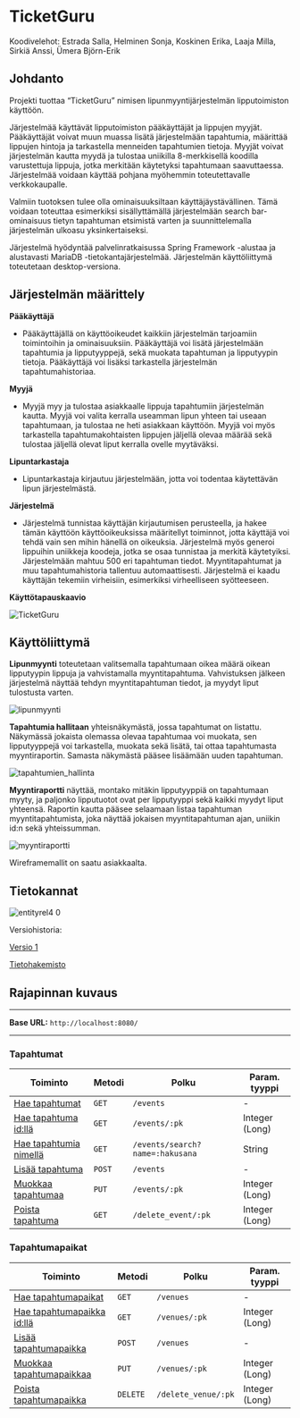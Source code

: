 # TicketGuru

Koodivelehot: Estrada Salla, Helminen Sonja, Koskinen Erika, Laaja Milla, Sirkiä Anssi, Ümera Björn-Erik

## Johdanto

Projekti tuottaa “TicketGuru” nimisen lipunmyyntijärjestelmän lipputoimiston käyttöön.

Järjestelmää käyttävät lipputoimiston pääkäyttäjät ja lippujen myyjät. Pääkäyttäjät voivat muun muassa lisätä järjestelmään tapahtumia, määrittää lippujen hintoja ja tarkastella menneiden tapahtumien tietoja. Myyjät voivat järjestelmän kautta myydä ja tulostaa uniikilla 8-merkkisellä koodilla varustettuja lippuja, jotka merkitään käytetyksi tapahtumaan saavuttaessa. Järjestelmää voidaan käyttää pohjana myöhemmin toteutettavalle verkkokaupalle.

Valmiin tuotoksen tulee olla ominaisuuksiltaan käyttäjäystävällinen. Tämä voidaan toteuttaa esimerkiksi sisällyttämällä järjestelmään search bar-ominaisuus tietyn tapahtuman etsimistä varten ja suunnittelemalla järjestelmän ulkoasu yksinkertaiseksi.

Järjestelmä hyödyntää palvelinratkaisussa Spring Framework -alustaa ja alustavasti MariaDB -tietokantajärjestelmää. Järjestelmän käyttöliittymä toteutetaan desktop-versiona.

## Järjestelmän määrittely

**Pääkäyttäjä**

- Pääkäyttäjällä on käyttöoikeudet kaikkiin järjestelmän tarjoamiin toimintoihin ja ominaisuuksiin. Pääkäyttäjä voi lisätä järjestelmään tapahtumia ja lipputyyppejä, sekä muokata tapahtuman ja lipputyypin tietoja. Pääkäyttäjä voi lisäksi tarkastella järjestelmän tapahtumahistoriaa.

**Myyjä**

- Myyjä myy ja tulostaa asiakkaalle lippuja tapahtumiin järjestelmän kautta. Myyjä voi valita kerralla useamman lipun yhteen tai useaan tapahtumaan, ja tulostaa ne heti asiakkaan käyttöön. Myyjä voi myös tarkastella tapahtumakohtaisten lippujen jäljellä olevaa määrää sekä tulostaa jäljellä olevat liput kerralla ovelle myytäväksi.

**Lipuntarkastaja**

- Lipuntarkastaja kirjautuu järjestelmään, jotta voi todentaa käytettävän lipun järjestelmästä.

**Järjestelmä**

- Järjestelmä tunnistaa käyttäjän kirjautumisen perusteella, ja hakee tämän käyttöön käyttöoikeuksissa määritellyt toiminnot, jotta käyttäjä voi tehdä vain sen mihin hänellä on oikeuksia. Järjestelmä myös generoi lippuihin uniikkeja koodeja, jotka se osaa tunnistaa ja merkitä käytetyiksi. Järjestelmään mahtuu 500 eri tapahtuman tiedot. Myyntitapahtumat ja muu tapahtumahistoria tallentuu automaattisesti. Järjestelmä ei kaadu käyttäjän tekemiin virheisiin, esimerkiksi virheelliseen syötteeseen.

**Käyttötapauskaavio**

![TicketGuru](https://user-images.githubusercontent.com/118562724/217886824-f2d973aa-295a-4c25-a1c5-402aa8b6b4a0.png)

## Käyttöliittymä

**Lipunmyynti** toteutetaan valitsemalla tapahtumaan oikea määrä oikean lipputyypin lippuja ja vahvistamalla myyntitapahtuma. Vahvistuksen jälkeen järjestelmä näyttää tehdyn myyntitapahtuman tiedot, ja myydyt liput tulostusta varten.

![lipunmyynti](https://user-images.githubusercontent.com/118562724/216830185-57b29eff-eecc-4302-8de2-5e49887690b9.png)

**Tapahtumia hallitaan** yhteisnäkymästä, jossa tapahtumat on listattu. Näkymässä jokaista olemassa olevaa tapahtumaa voi muokata, sen lipputyyppejä voi tarkastella, muokata sekä lisätä, tai ottaa tapahtumasta myyntiraportin. Samasta näkymästä pääsee lisäämään uuden tapahtuman.

![tapahtumien_hallinta](https://user-images.githubusercontent.com/118562724/216830349-4b8a5827-883b-46ee-99d7-1b436aaf5558.png)

**Myyntiraportti** näyttää, montako mitäkin lipputyyppiä on tapahtumaan myyty, ja paljonko lipputuotot ovat per lipputyyppi sekä kaikki myydyt liput yhteensä. Raportin kautta pääsee selaamaan listaa tapahtuman myyntitapahtumista, joka näyttää jokaisen myyntitapahtuman ajan, uniikin id:n sekä yhteissumman.

![myyntiraportti](https://user-images.githubusercontent.com/118562724/216830550-99eab081-4e99-4e12-9a96-9f7a6185226d.png)

Wireframemallit on saatu asiakkaalta.

## Tietokannat

![entityrel4 0](https://user-images.githubusercontent.com/91193039/220619879-dc1e23b3-0f6a-485c-9de5-b0cdd6bf672e.jpg)

Versiohistoria:

[Versio 1](https://user-images.githubusercontent.com/91193039/220620475-552eafc8-0e00-4c67-84d4-bca138d11271.png)


[Tietohakemisto](https://github.com/Bjorn-Eric/TicketGuru/files/10724406/Tietokannan.suunnittelu.docx)

## Rajapinnan kuvaus

---

**Base URL:** `http://localhost:8080/`

---

### Tapahtumat

| Toiminto                                                                                                    | Metodi | Polku                           | Param. tyyppi  |
| ----------------------------------------------------------------------------------------------------------- | ------ | ------------------------------- | -------------- |
| [Hae tapahtumat](https://github.com/Bjorn-Eric/TicketGuru/blob/develop/api-docs/event/get.md)               | `GET`  | `/events`                       | -              |
| [Hae tapahtuma id:llä](https://github.com/Bjorn-Eric/TicketGuru/blob/develop/api-docs/event/getById.md)     | `GET`  | `/events/:pk`                   | Integer (Long) |
| [Hae tapahtumia nimellä](https://github.com/Bjorn-Eric/TicketGuru/blob/develop/api-docs/event/getByName.md) | `GET`  | `/events/search?name=:hakusana` | String         |
| [Lisää tapahtuma](https://github.com/Bjorn-Eric/TicketGuru/blob/develop/api-docs/event/post.md)             | `POST` | `/events`                       | -              |
| [Muokkaa tapahtumaa](https://github.com/Bjorn-Eric/TicketGuru/blob/develop/api-docs/event/put.md)           | `PUT`  | `/events/:pk`                   | Integer (Long) |
| [Poista tapahtuma](https://github.com/Bjorn-Eric/TicketGuru/blob/develop/api-docs/event/deleteById.md)      | `GET`  | `/delete_event/:pk`             | Integer (Long) |

### Tapahtumapaikat

| Toiminto                                                                                                      | Metodi   | Polku               | Param. tyyppi  |
| ------------------------------------------------------------------------------------------------------------- | -------- | ------------------- | -------------- |
| [Hae tapahtumapaikat](https://github.com/Bjorn-Eric/TicketGuru/blob/develop/api-docs/venue/get.md)            | `GET`    | `/venues`           | -              |
| [Hae tapahtumapaikka id:llä](https://github.com/Bjorn-Eric/TicketGuru/blob/develop/api-docs/venue/getById.md) | `GET`    | `/venues/:pk`       | Integer (Long) |
| [Lisää tapahtumapaikka](https://github.com/Bjorn-Eric/TicketGuru/blob/develop/api-docs/venue/post.md)         | `POST`   | `/venues`           | -              |
| [Muokkaa tapahtumapaikkaa](https://github.com/Bjorn-Eric/TicketGuru/blob/develop/api-docs/venue/put.md)       | `PUT`    | `/venues/:pk`       | Integer (Long) |
| [Poista tapahtumapaikka](https://github.com/Bjorn-Eric/TicketGuru/blob/develop/api-docs/venue/deleteById.md)      | `DELETE` | `/delete_venue/:pk` | Integer (Long) |
